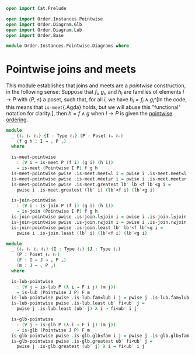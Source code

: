 ```agda
open import Cat.Prelude

open import Order.Instances.Pointwise
open import Order.Diagram.Glb
open import Order.Diagram.Lub
open import Order.Base

module Order.Instances.Pointwise.Diagrams where
```

# Pointwise joins and meets

This module establishes that joins and meets are a _pointwise_
construction, in the following sense: Suppose that $f_i$, $g_i$, and
$h_i$ are families of elements $I \to P$ with $(P, \le)$ a poset, such
that, for all $i$, we have $h_i = f_i \land g_i$^[In the code, this
means that `is-meet`{.Agda} holds, but we will abuse this "functional"
notation for clarity.], then $h = f \land g$ when $I \to P$ is given the
[pointwise ordering].

[pointwise ordering]: Order.Instances.Pointwise.html

```agda
module
  _ {ℓₒ ℓᵣ ℓᵢ} {I : Type ℓᵢ} (P : Poset ℓₒ ℓᵣ)
    (f g h : I → ⌞ P ⌟)
  where

  is-meet-pointwise
    : (∀ i → is-meet P (f i) (g i) (h i))
    → is-meet (Pointwise I P) f g h
  is-meet-pointwise pwise .is-meet.meet≤l i = pwise i .is-meet.meet≤l
  is-meet-pointwise pwise .is-meet.meet≤r i = pwise i .is-meet.meet≤r
  is-meet-pointwise pwise .is-meet.greatest lb′ lb′<f lb′<g i =
    pwise i .is-meet.greatest (lb′ i) (lb′<f i) (lb′<g i)

  is-join-pointwise
    : (∀ i → is-join P (f i) (g i) (h i))
    → is-join (Pointwise I P) f g h
  is-join-pointwise pwise .is-join.l≤join i = pwise i .is-join.l≤join
  is-join-pointwise pwise .is-join.r≤join i = pwise i .is-join.r≤join
  is-join-pointwise pwise .is-join.least lb′ lb′<f lb′<g i =
    pwise i .is-join.least (lb′ i) (lb′<f i) (lb′<g i)
```

```agda
module
  _ {ℓₒ ℓᵣ ℓᵢ ℓⱼ} {I : Type ℓᵢ} {J : Type ℓⱼ}
    (P : Poset ℓₒ ℓᵣ)
    (F : I → J → ⌞ P ⌟)
    (m : J → ⌞ P ⌟)
  where

  is-lub-pointwise
    : (∀ j → is-lub P (λ i → F i j) (m j))
    → is-lub (Pointwise J P) F m
  is-lub-pointwise pwise .is-lub.fam≤lub i j = pwise j .is-lub.fam≤lub i
  is-lub-pointwise pwise .is-lub.least ub′ fi<ub′ j =
    pwise j .is-lub.least (ub′ j) λ i → fi<ub′ i j

  is-glb-pointwise
    : (∀ j → is-glb P (λ i → F i j) (m j))
    → is-glb (Pointwise J P) F m
  is-glb-pointwise pwise .is-glb.glb≤fam i j = pwise j .is-glb.glb≤fam i
  is-glb-pointwise pwise .is-glb.greatest ub′ fi<ub′ j =
    pwise j .is-glb.greatest (ub′ j) λ i → fi<ub′ i j
```
